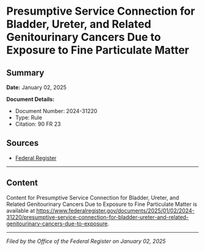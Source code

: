 # Presumptive Service Connection for Bladder, Ureter, and Related Genitourinary Cancers Due to Exposure to Fine Particulate Matter

## Summary

**Date:** January 02, 2025

**Document Details:**
- Document Number: 2024-31220
- Type: Rule
- Citation: 90 FR 23

## Sources
- [Federal Register](https://www.federalregister.gov/documents/2025/01/02/2024-31220/presumptive-service-connection-for-bladder-ureter-and-related-genitourinary-cancers-due-to-exposure)

---

## Content

Content for Presumptive Service Connection for Bladder, Ureter, and Related Genitourinary Cancers Due to Exposure to Fine Particulate Matter is available at https://www.federalregister.gov/documents/2025/01/02/2024-31220/presumptive-service-connection-for-bladder-ureter-and-related-genitourinary-cancers-due-to-exposure.

---

*Filed by the Office of the Federal Register on January 02, 2025*
